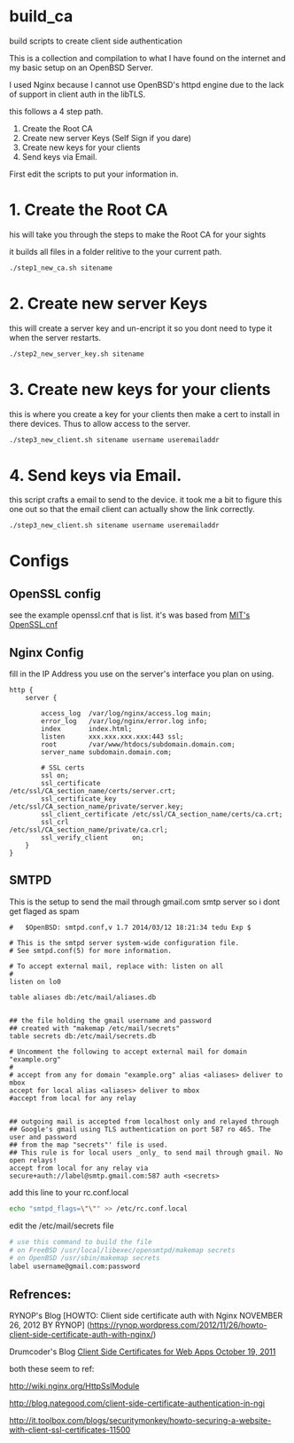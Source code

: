 # build_ca
build scripts to create client side authentication

This is a collection and compilation to what I have found on the internet and my basic setup on an OpenBSD Server.

I used Nginx because I cannot use OpenBSD's httpd engine due to the lack of support in client auth in the libTLS.

this follows a 4 step path. 
1. Create the Root CA
2. Create new server Keys (Self Sign if you dare)
3. Create new keys for your clients
4. Send keys via Email.

First edit the scripts to put your information in.

# 1. Create the Root CA

his will take you through the steps to make the Root CA for your sights

it builds all files in a folder relitive to the your current path.

```sh
./step1_new_ca.sh sitename
```

# 2. Create new server Keys

this will create a server key and un-encript it so you dont need to type it when the server restarts.

```sh
./step2_new_server_key.sh sitename
```

# 3. Create new keys for your clients

this is where you create a key for your clients then make a cert to install in there devices. Thus to allow access to the server.

```sh
./step3_new_client.sh sitename username useremailaddr
```

# 4. Send keys via Email.

this script crafts a email to send to the device. it took me a bit to figure this one out so that the email client can actually show the link correctly.

```sh
./step3_new_client.sh sitename username useremailaddr
```

# Configs

## OpenSSL config

see the example openssl.cnf that is list. it's was based from [MIT's OpenSSL.cnf](http://web.mit.edu/crypto/openssl.cnf)

## Nginx Config

fill in the IP Address you use on the server's interface you plan on using.
```
http {
    server {
      
        access_log  /var/log/nginx/access.log main;
        error_log   /var/log/nginx/error.log info;
        index       index.html;
        listen      xxx.xxx.xxx.xxx:443 ssl;
        root        /var/www/htdocs/subdomain.domain.com;
        server_name subdomain.domain.com;

        # SSL certs
        ssl on;
        ssl_certificate        /etc/ssl/CA_section_name/certs/server.crt;
        ssl_certificate_key    /etc/ssl/CA_section_name/private/server.key;
        ssl_client_certificate /etc/ssl/CA_section_name/certs/ca.crt;
        ssl_crl                /etc/ssl/CA_section_name/private/ca.crl;
        ssl_verify_client      on;
    }
}
```

## SMTPD

This is the setup to send the mail through gmail.com smtp server so i dont get flaged as spam

```
#	$OpenBSD: smtpd.conf,v 1.7 2014/03/12 18:21:34 tedu Exp $

# This is the smtpd server system-wide configuration file.
# See smtpd.conf(5) for more information.

# To accept external mail, replace with: listen on all
#
listen on lo0

table aliases db:/etc/mail/aliases.db


## the file holding the gmail username and password 
## created with "makemap /etc/mail/secrets"
table secrets db:/etc/mail/secrets.db

# Uncomment the following to accept external mail for domain "example.org"
#
# accept from any for domain "example.org" alias <aliases> deliver to mbox
accept for local alias <aliases> deliver to mbox
#accept from local for any relay


## outgoing mail is accepted from localhost only and relayed through 
## Google's gmail using TLS authentication on port 587 ro 465. The user and password 
## from the map "secrets"' file is used.
## This rule is for local users _only_ to send mail through gmail. No open relays!
accept from local for any relay via secure+auth://label@smtp.gmail.com:587 auth <secrets>
```

add this line to your rc.conf.local
```sh
echo "smtpd_flags=\"\"" >> /etc/rc.conf.local
```

edit the /etc/mail/secrets file
```sh
# use this command to build the file
# on FreeBSD /usr/local/libexec/opensmtpd/makemap secrets
# on OpenBSD /usr/sbin/makemap secrets
label username@gmail.com:password
```




## Refrences:

RYNOP's Blog [HOWTO: Client side certificate auth with Nginx NOVEMBER 26, 2012 BY RYNOP] (https://rynop.wordpress.com/2012/11/26/howto-client-side-certificate-auth-with-nginx/)

Drumcoder's Blog [Client Side Certificates for Web Apps October 19, 2011](http://drumcoder.co.uk/blog/2011/oct/19/client-side-certificates-web-apps/)

both these seem to ref:

http://wiki.nginx.org/HttpSslModule

http://blog.nategood.com/client-side-certificate-authentication-in-ngi

http://it.toolbox.com/blogs/securitymonkey/howto-securing-a-website-with-client-ssl-certificates-11500